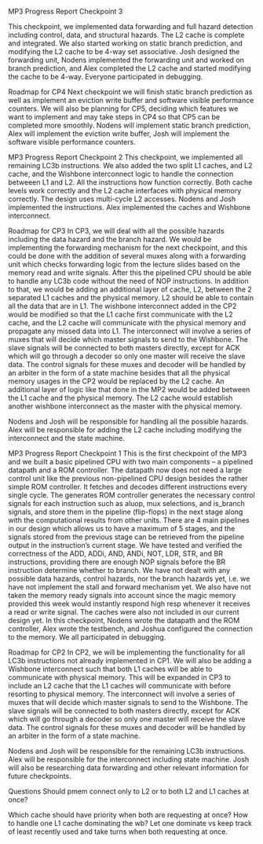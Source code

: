 MP3 Progress Report Checkpoint 3

This checkpoint, we implemented data forwarding and full hazard detection including control, data, and structural hazards. The L2 cache is complete and integrated. We also started working on static branch prediction, and modifying the L2 cache to be 4-way set associative. Josh designed the forwarding unit, Nodens implemented the forwarding unit and worked on branch prediction, and Alex completed the L2 cache and started modifying the cache to be 4-way. Everyone participated in debugging.

Roadmap for CP4
Next checkpoint we will finish static branch prediction as well as implement an eviction write buffer and software visible performance counters. We will also be planning for CP5, deciding which features we want to implement and may take steps in CP4 so that CP5 can be completed more smoothly. Nodens will implement static branch prediction, Alex will implement the eviction write buffer, Josh will implement the software visible performance counters.



MP3 Progress Report Checkpoint 2
This checkpoint, we implemented all remaining LC3b instructions. We also added the two split L1 caches, and L2 cache, and the Wishbone interconnect logic to handle the connection betweeen L1 and L2. All the instructions how function correctly. Both cache levels work correctly and the L2 cache interfaces with physical memory correctly. The design uses multi-cycle L2 accesses. Nodens and Josh implemented the instructions. Alex implemented the caches and Wishbone interconnect. 



Roadmap for CP3
In CP3, we will deal with all the possible hazards including the data hazard and the branch hazard. We would be implementing the forwarding mechanism for the next checkpoint, and this could be done with the addition of several muxes along with a forwarding unit which checks forwarding logic from the lecture slides based on the memory read and write signals. After this the pipelined CPU should be able to handle any LC3b code without the need of NOP instructions.
In addition to that, we would be adding an additional layer of cache, L2, between the 2 separated L1 caches and the physical memory. L2 should be able to contain all the data that are in L1. The wishbone interconnect added in the CP2 would be modified so that the L1 cache first communicate with the L2 cache, and the L2 cache will communicate with the physical memory and propagate any missed data into L1. The interconnect will involve a series of muxes that will decide which master signals to send to the Wishbone. The slave signals will be connected to both masters directly, except for ACK which will go through a decoder so only one master will receive the slave data. The control signals for these muxes and decoder will be handled by an arbiter in the form of a state machine besides that all the physical memory usages in the CP2 would be replaced by the L2 cache. An additional layer of logic like that done in the MP2 would be added between the L1 cache and the physical memory. The L2 cache would establish another wishbone interconnect as the master with the physical memory.

Nodens and Josh will be responsible for handling all the possible hazards.
Alex will be responsible for adding the L2 cache including modifying the interconnect and the state machine.  



MP3 Progress Report Checkpoint 1
This is the first checkpoint of the MP3 and we built a basic pipelined CPU with two main components – a pipelined datapath and a ROM controller. The datapath now does not need a large control unit like the previous non-pipelined CPU design besides the rather simple ROM controller. It fetches and decodes different instructions every single cycle. The generates ROM controller generates the necessary control signals for each instruction such as aluop, mux selections, and is_branch signals, and store them in the pipeline (flip-flops) in the next stage along with the computational results from other units. There are 4 main pipelines in our design which allows us to have a maximum of 5 stages, and the signals stored from the previous stage can be retrieved from the pipeline output in the instruction’s current stage.
We have tested and verified the correctness of the ADD, ADDi, AND, ANDi, NOT, LDR, STR, and BR instructions, providing there are enough NOP signals before the BR instruction determine whether to branch.
We have not dealt with any possible data hazards, control hazards, nor the branch hazards yet, i.e. we have not implement the stall and forward mechanism yet. We also have not taken the memory ready signals into account since the magic memory provided this week would instantly respond high resp whenever it receives a read or write signal. The caches were also not included in our current design yet.
In this checkpoint, Nodens wrote the datapath and the ROM controller, Alex wrote the testbench, and Joshua configured the connection to the memory. We all participated in debugging.



Roadmap for CP2
In CP2, we will be implementing the functionality for all LC3b instructions not already implemented in CP1. We will also be adding a Wishbone interconnect such that both L1 caches will be able to communicate with physical memory. This will be expanded in CP3 to include an L2 cache that the L1 caches will communicate with before resorting to physical memory. The interconnect will involve a series of muxes that will decide which master signals to send to the Wishbone. The slave signals will be connected to both masters directly, except for ACK which will go through a decoder so only one master will receive the slave data. The control signals for these muxes and decoder will be handled by an arbiter in the form of a state machine.

Nodens and Josh will be responsible for the remaining LC3b instructions.
Alex will be responsible for the interconnect including state machine.
Josh will also be researching data forwarding and other relevant information for future checkpoints.



Questions
Should pmem connect only to L2 or to both L2 and L1 caches at once?

Which cache should have priority when both are requesting at once?
How to handle one L1 cache dominating the wb? Let one dominate vs keep track of least recently used and take turns when both requesting at once.



